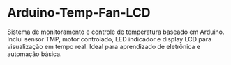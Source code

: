 # Arduino-Temp-Fan-LCD
Sistema de monitoramento e controle de temperatura baseado em Arduino. Inclui sensor TMP, motor controlado, LED indicador e display LCD para visualização em tempo real. Ideal para aprendizado de eletrônica e automação básica.
